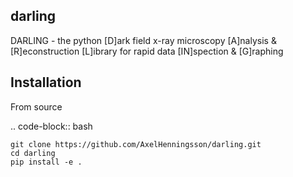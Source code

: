darling
------------------------------------

DARLING - the python [D]ark field x-ray microscopy [A]nalysis & [R]econstruction [L]ibrary for rapid data [IN]spection & [G]raphing

Installation
------------------------------------
From source

.. code-block:: bash

    git clone https://github.com/AxelHenningsson/darling.git
    cd darling
    pip install -e .
